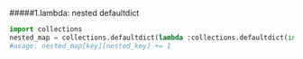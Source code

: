 #####1.lambda: nested defaultdict
~~~python
import collections
nested_map = collections.defaultdict(lambda :collections.defaultdict(int))
#usage: nested_map[key][nested_key] += 1
~~~

